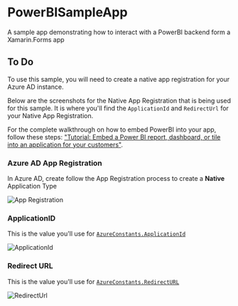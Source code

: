 # PowerBISampleApp

A sample app demonstrating how to interact with a PowerBI backend form a Xamarin.Forms app

## To Do

To use this sample, you will need to create a native app registration for your Azure AD instance.

Below are the screenshots for the Native App Registration that is being used for this sample. It is where you'll find the `ApplicationId` and `RedirectUrl` for your Native App Registration.

For the complete walkthrough on how to embed PowerBI into your app, follow these steps: ["Tutorial: Embed a Power BI report, dashboard, or tile into an application for your customers"](https://docs.microsoft.com/power-bi/developer/embed-sample-for-customers?WT.mc_id=PowerBISampleApp-github-bramin).

### Azure AD App Registration

In Azure AD, create follow the App Registration process to create a **Native** Application Type

![App Registration](https://user-images.githubusercontent.com/13558917/51790136-4138fa00-2189-11e9-812a-b6ccd1d0c981.png)

### ApplicationID

This is the value you'll use for [`AzureConstants.ApplicationId`](/PowerBISampleApp/Constants/AzureConstants.cs)

![ApplicationId](https://user-images.githubusercontent.com/13558917/51790135-40a06380-2189-11e9-80d3-a4974b1d6d45.png)

### Redirect URL

This is the value you'll use for [`AzureConstants.RedirectURL`](/PowerBISampleApp/Constants/AzureConstants.cs)

![RedirectUrl](https://user-images.githubusercontent.com/13558917/51790137-4138fa00-2189-11e9-9c0c-5e685f1a9771.png)
